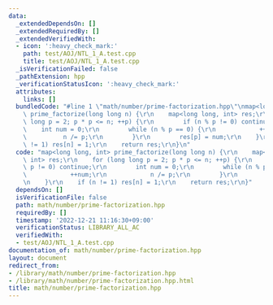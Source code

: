 ```yaml
---
data:
  _extendedDependsOn: []
  _extendedRequiredBy: []
  _extendedVerifiedWith:
  - icon: ':heavy_check_mark:'
    path: test/AOJ/NTL_1_A.test.cpp
    title: test/AOJ/NTL_1_A.test.cpp
  _isVerificationFailed: false
  _pathExtension: hpp
  _verificationStatusIcon: ':heavy_check_mark:'
  attributes:
    links: []
  bundledCode: "#line 1 \"math/number/prime-factorization.hpp\"\nmap<long long, int>\
    \ prime_factorize(long long n) {\r\n    map<long long, int> res;\r\n    for (long\
    \ long p = 2; p * p <= n; ++p) {\r\n        if (n % p != 0) continue;\r\n    \
    \    int num = 0;\r\n        while (n % p == 0) {\r\n            ++num;\r\n  \
    \          n /= p;\r\n        }\r\n        res[p] = num;\r\n    }\r\n    if (n\
    \ != 1) res[n] = 1;\r\n    return res;\r\n}\n"
  code: "map<long long, int> prime_factorize(long long n) {\r\n    map<long long,\
    \ int> res;\r\n    for (long long p = 2; p * p <= n; ++p) {\r\n        if (n %\
    \ p != 0) continue;\r\n        int num = 0;\r\n        while (n % p == 0) {\r\n\
    \            ++num;\r\n            n /= p;\r\n        }\r\n        res[p] = num;\r\
    \n    }\r\n    if (n != 1) res[n] = 1;\r\n    return res;\r\n}"
  dependsOn: []
  isVerificationFile: false
  path: math/number/prime-factorization.hpp
  requiredBy: []
  timestamp: '2022-12-21 11:16:30+09:00'
  verificationStatus: LIBRARY_ALL_AC
  verifiedWith:
  - test/AOJ/NTL_1_A.test.cpp
documentation_of: math/number/prime-factorization.hpp
layout: document
redirect_from:
- /library/math/number/prime-factorization.hpp
- /library/math/number/prime-factorization.hpp.html
title: math/number/prime-factorization.hpp
---
```

